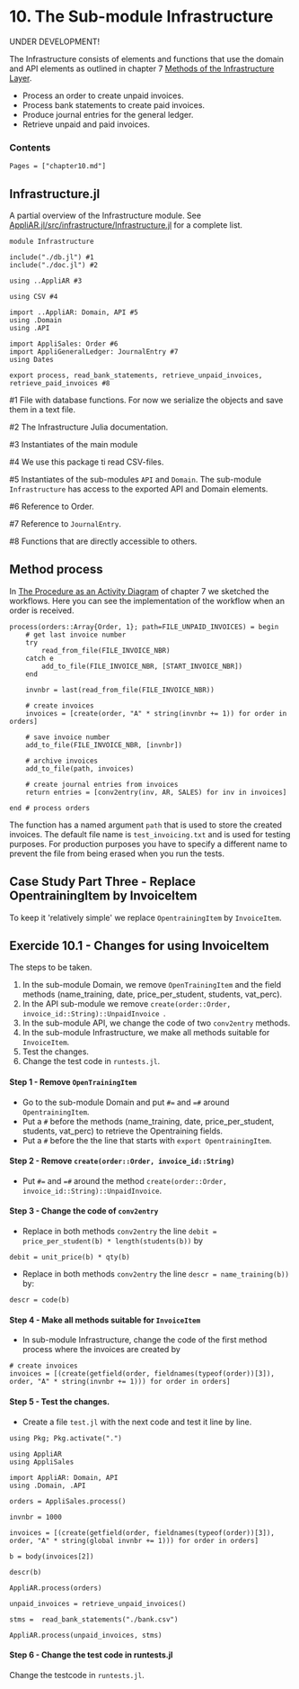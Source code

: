 # 10. The Sub-module Infrastructure

UNDER DEVELOPMENT!

The Infrastructure consists of elements and functions that use the domain and API elements as outlined in chapter 7 [Methods of the Infrastructure Layer](../chapter7/index.html#Methods-of-the-Infrastructure-Layer-1).

- Process an order to create unpaid invoices.
- Process bank statements to create paid invoices.
- Produce journal entries for the general ledger.
- Retrieve unpaid and paid invoices.

### Contents

```@contents
Pages = ["chapter10.md"]
```

## Infrastructure.jl

A partial overview of the Infrastructure module. See [AppliAR.jl/src/infrastructure/Infrastructure.jl](https://github.com/rbontekoe/AppliAR.jl/blob/master/src/infrastructure/Infrastructure.jl) for a complete list.

```
module Infrastructure

include("./db.jl") #1
include("./doc.jl") #2

using ..AppliAR #3

using CSV #4

import ..AppliAR: Domain, API #5
using .Domain
using .API

import AppliSales: Order #6
import AppliGeneralLedger: JournalEntry #7
using Dates

export process, read_bank_statements, retrieve_unpaid_invoices, retrieve_paid_invoices #8
```
\#1 File with database functions. For now we serialize the objects and save them in a text file.

\#2 The Infrastructure Julia documentation.

\#3 Instantiates of the main module

\#4 We use this package ti read CSV-files.

\#5 Instantiates of the sub-modules `API` and `Domain`. The sub-module `Infrastructure` has access to the exported API and Domain elements.

\#6 Reference to Order.

\#7 Reference to `JournalEntry`.

\#8 Functions that are directly accessible to others.


## Method process

In [The Procedure as an Activity Diagram](../chapter7/index.html#The-Procedure-as-an-Activity-Diagram-1) of chapter 7 we sketched the workflows. Here you can see the implementation of the workflow when an order is received.

```
process(orders::Array{Order, 1}; path=FILE_UNPAID_INVOICES) = begin
    # get last invoice number
    try
        read_from_file(FILE_INVOICE_NBR)
    catch e
        add_to_file(FILE_INVOICE_NBR, [START_INVOICE_NBR])
    end

    invnbr = last(read_from_file(FILE_INVOICE_NBR))

    # create invoices
    invoices = [create(order, "A" * string(invnbr += 1)) for order in orders]

    # save invoice number
    add_to_file(FILE_INVOICE_NBR, [invnbr])

    # archive invoices
    add_to_file(path, invoices)

    # create journal entries from invoices
    return entries = [conv2entry(inv, AR, SALES) for inv in invoices]

end # process orders
```

The function has a named argument `path` that is used to store the created invoices. The default file name is `test_invoicing.txt` and is used for testing purposes. For production purposes you have to specify a different name to prevent the file from being erased when you run the tests.

## Case Study Part Three - Replace OpentrainingItem by InvoiceItem

To keep it 'relatively simple' we replace `OpentrainingItem` by `InvoiceItem`.

## Exercide 10.1 - Changes for using InvoiceItem

The steps to be taken.
1. In the sub-module Domain, we remove `OpenTrainingItem` and the field methods (name_training, 
date, price_per_student, students, vat_perc).
2. In the API sub-module we remove `create(order::Order, invoice_id::String)::UnpaidInvoice `.
3. In the sub-module API, we change the code of two `conv2entry` methods.
4. In the sub-module Infrastructure, we make all methods suitable for `InvoiceItem`.
5. Test the changes.
6. Change the test code in `runtests.jl`.

#### Step 1 - Remove `OpenTrainingItem`
- Go to the sub-module Domain and put `#=` and `=#` around `OpentrainingItem`.
- Put a `#` before the methods (name_training, date, price_per_student, students, vat_perc) to retrieve the Opentraining fields.
- Put a `#` before the the line that starts with `export OpentrainingItem`.

#### Step 2 - Remove `create(order::Order, invoice_id::String)`
- Put `#=` and `=#` around the method `create(order::Order, invoice_id::String)::UnpaidInvoice`.

#### Step 3 - Change the code of `conv2entry`

- Replace in both methods `conv2entry` the line `debit = price_per_student(b) * length(students(b))` by

```
debit = unit_price(b) * qty(b)
```

- Replace in both methods `conv2entry` the line `descr = name_training(b))` by:

```
descr = code(b)
```

#### Step 4 - Make all methods suitable for `InvoiceItem`

- In sub-module Infrastructure, change the code of the first method process where the invoices are created by

```
# create invoices
invoices = [(create(getfield(order, fieldnames(typeof(order))[3]), order, "A" * string(invnbr += 1))) for order in orders]
```

#### Step 5 - Test the changes.
- Create a file `test.jl` with the next code and test it line by line.

```
using Pkg; Pkg.activate(".")

using AppliAR
using AppliSales

import AppliAR: Domain, API
using .Domain, .API

orders = AppliSales.process()

invnbr = 1000

invoices = [(create(getfield(order, fieldnames(typeof(order))[3]), order, "A" * string(global invnbr += 1))) for order in orders]

b = body(invoices[2])

descr(b)

AppliAR.process(orders)

unpaid_invoices = retrieve_unpaid_invoices()

stms =  read_bank_statements("./bank.csv")

AppliAR.process(unpaid_invoices, stms)

```

#### Step 6 - Change the test code in runtests.jl

Change the testcode in `runtests.jl`.
